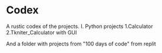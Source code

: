 # Codex
A rustic codex of the projects.
I. Python projects
    1.Calculator
    2.Tkniter_Calculator with GUI
<!--
II.
III.
IV.
V.
VI.
VII.
VIII.
IX.
X.
-->
And a folder with projects from "100 days of code" from replit 